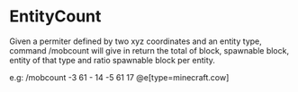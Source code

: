 # EntityCount
Given a permiter defined by two xyz coordinates and an entity type, command /mobcount will give in return the total of block, spawnable block, entity of that type and ratio spawnable block per entity.

e.g: /mobcount -3 61 - 14 -5 61 17 @e[type=minecraft.cow]